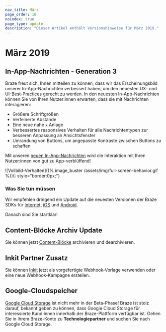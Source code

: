 ```yaml
---
nav_title: März
page_order: 10
noindex: true
page_type: update
description: "Dieser Artikel enthält Versionshinweise für März 2019."
---
```


# März 2019

## In-App-Nachrichten - Generation 3

Braze freut sich, Ihnen mitteilen zu können, dass wir das Erscheinungsbild unserer In-App-Nachrichten verbessert haben, um den neuesten UX- und UI-Best-Practices gerecht zu werden. In den neuesten In-App-Nachrichten können Sie von Ihren Nutzer:innen erwarten, dass sie mit Nachrichten interagieren:
- Größere Schriftgrößen
- Verfeinerte Abstände
- Eine neue nahe `x` Anlage
- Verbessertes responsives Verhalten für alle Nachrichtentypen zur besseren Anpassung an Ansichtsfenster
- Umrandung von Buttons, um angepasste Kontraste zwischen Buttons zu schaffen

Mit unseren [neuen In-App-Nachrichten]({{site.baseurl}}/user_guide/message_building_by_channel/in-app_messages/) wird die Interaktion mit Ihren Nutzer:innen von gut zu App-verblüffend!

![Vollbild-Verhalten]({% image_buster /assets/img/full-screen-behavior.gif %}){: style="border:0px;"}

### Was Sie tun müssen

Wir empfehlen dringend ein Update auf die neuesten Versionen der Braze SDKs für [Internet]({{site.baseurl}}/developer_guide/platform_integration_guides/web/initial_sdk_setup/#upgrading-the-sdk), [iOS]({{site.baseurl}}/developer_guide/sdk_integration/?sdktab=swift) und [Android]({{site.baseurl}}/developer_guide/sdk_integration/?sdktab=android).

Danach sind Sie startklar!

## Content-Blöcke Archiv Update

Sie können jetzt [Content-Blöcke]({{site.baseurl}}/user_guide/engagement_tools/templates_and_media/content_blocks/#archiving-content-blocks) archivieren und dearchivieren.

## Inkit Partner Zusatz

Sie können [Inkit]({{site.baseurl}}/partners/inkit/) jetzt als vorgefertigte Webhook-Vorlage verwenden oder eine neue Webhook-Kampagne erstellen.

## Google-Cloudspeicher

[Google Cloud Storage]({{site.baseurl}}/partners/data_and_analytics/cloud_storage/google_cloud_storage_for_currents/) ist nicht mehr in der Beta-Phase! Braze ist stolz darauf, bekannt geben zu können, dass Google Cloud Storage für interessierte Kund:innen innerhalb der Braze-Plattform verfügbar ist. Gehen Sie in Ihrem Braze-Konto zu **Technologiepartner** und suchen Sie nach Google Cloud Storage.
